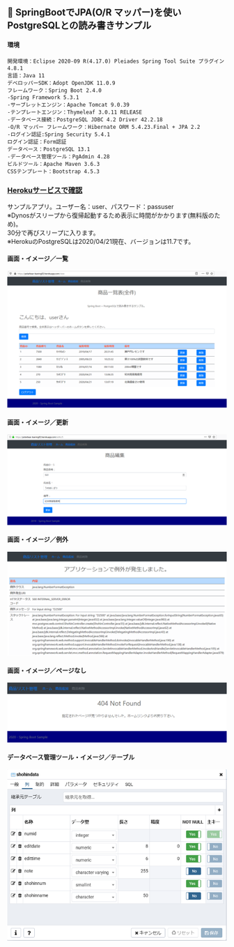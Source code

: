 ﻿## :leaves: SpringBootでJPA(O/R マッパー)を使いPostgreSQLとの読み書きサンプル

#### 環境
```
開発環境：Eclipse 2020-09 R(4.17.0) Pleiades Spring Tool Suite プラグイン 4.8.1
言語：Java 11
デベロッパーSDK：Adopt OpenJDK 11.0.9
フレームワーク：Spring Boot 2.4.0
-Spring Framework 5.3.1
-サーブレットエンジン：Apache Tomcat 9.0.39
-テンプレートエンジン：Thymeleaf 3.0.11 RELEASE
-データベース接続：PostgreSQL JDBC 4.2 Driver 42.2.18
-O/R マッパー フレームワーク：Hibernate ORM 5.4.23.Final + JPA 2.2
-ログイン認証:Spring Security 5.4.1
ログイン認証：Form認証
データベース：PostgreSQL 13.1
-データベース管理ツール：PgAdmin 4.28
ビルドツール：Apache Maven 3.6.3
CSSテンプレート：Bootstrap 4.5.3
```

### [Herokuサービスで確認](https://polarbear-leaning02.herokuapp.com/)
サンプルアプリ。ユーザー名：user、パスワード：passuser  
※Dynosがスリープから復帰起動するため表示に時間がかかります(無料版のため)。   
30分で再びスリープに入ります。  
※HerokuのPostgreSQLは2020/04/21現在、バージョンは11.7です。  

#### 画面・イメージ／一覧  
![Img](ReadmeImg1.png)  

#### 画面・イメージ／更新  
![Img](ReadmeImg2.png)  

#### 画面・イメージ／例外  
![Img](ReadmeImg3.png)

#### 画面・イメージ／ページなし  
![Img](ReadmeImg4.png)

#### データベース管理ツール・イメージ／テーブル  
![Img](ReadmeImg5.png)  
  